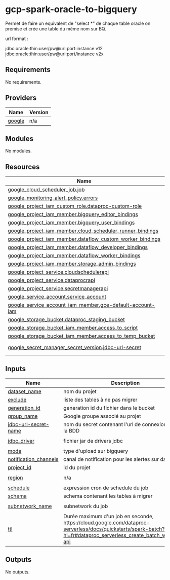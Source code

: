 # gcp-spark-oracle-to-bigquery

Permet de faire un equivalent de "select *" de chaque table oracle on premise et crée une table du même nom sur BQ.

url format : 

jdbc:oracle:thin:user/pw@url:port:instance v12 
jdbc:oracle:thin:user/pw@url:port/instance v2x

<!-- BEGIN_TF_DOCS -->
## Requirements

No requirements.

## Providers

| Name | Version |
|------|---------|
| <a name="provider_google"></a> [google](#provider\_google) | n/a |

## Modules

No modules.

## Resources

| Name | Type |
|------|------|
| [google_cloud_scheduler_job.job](https://registry.terraform.io/providers/hashicorp/google/latest/docs/resources/cloud_scheduler_job) | resource |
| [google_monitoring_alert_policy.errors](https://registry.terraform.io/providers/hashicorp/google/latest/docs/resources/monitoring_alert_policy) | resource |
| [google_project_iam_custom_role.dataproc-custom-role](https://registry.terraform.io/providers/hashicorp/google/latest/docs/resources/project_iam_custom_role) | resource |
| [google_project_iam_member.bigquery_editor_bindings](https://registry.terraform.io/providers/hashicorp/google/latest/docs/resources/project_iam_member) | resource |
| [google_project_iam_member.bigquery_user_bindings](https://registry.terraform.io/providers/hashicorp/google/latest/docs/resources/project_iam_member) | resource |
| [google_project_iam_member.cloud_scheduler_runner_bindings](https://registry.terraform.io/providers/hashicorp/google/latest/docs/resources/project_iam_member) | resource |
| [google_project_iam_member.dataflow_custom_worker_bindings](https://registry.terraform.io/providers/hashicorp/google/latest/docs/resources/project_iam_member) | resource |
| [google_project_iam_member.dataflow_developer_bindings](https://registry.terraform.io/providers/hashicorp/google/latest/docs/resources/project_iam_member) | resource |
| [google_project_iam_member.dataflow_worker_bindings](https://registry.terraform.io/providers/hashicorp/google/latest/docs/resources/project_iam_member) | resource |
| [google_project_iam_member.storage_admin_bindings](https://registry.terraform.io/providers/hashicorp/google/latest/docs/resources/project_iam_member) | resource |
| [google_project_service.cloudschedulerapi](https://registry.terraform.io/providers/hashicorp/google/latest/docs/resources/project_service) | resource |
| [google_project_service.dataprocrapi](https://registry.terraform.io/providers/hashicorp/google/latest/docs/resources/project_service) | resource |
| [google_project_service.secretmanagerapi](https://registry.terraform.io/providers/hashicorp/google/latest/docs/resources/project_service) | resource |
| [google_service_account.service_account](https://registry.terraform.io/providers/hashicorp/google/latest/docs/resources/service_account) | resource |
| [google_service_account_iam_member.gce-default-account-iam](https://registry.terraform.io/providers/hashicorp/google/latest/docs/resources/service_account_iam_member) | resource |
| [google_storage_bucket.dataproc_staging_bucket](https://registry.terraform.io/providers/hashicorp/google/latest/docs/resources/storage_bucket) | resource |
| [google_storage_bucket_iam_member.access_to_script](https://registry.terraform.io/providers/hashicorp/google/latest/docs/resources/storage_bucket_iam_member) | resource |
| [google_storage_bucket_iam_member.access_to_temp_bucket](https://registry.terraform.io/providers/hashicorp/google/latest/docs/resources/storage_bucket_iam_member) | resource |
| [google_secret_manager_secret_version.jdbc-url-secret](https://registry.terraform.io/providers/hashicorp/google/latest/docs/data-sources/secret_manager_secret_version) | data source |

## Inputs

| Name | Description | Type | Default | Required |
|------|-------------|------|---------|:--------:|
| <a name="input_dataset_name"></a> [dataset\_name](#input\_dataset\_name) | nom du projet | `string` | n/a | yes |
| <a name="input_exclude"></a> [exclude](#input\_exclude) | liste des tables à ne pas migrer | `string` | `""` | no |
| <a name="input_generation_id"></a> [generation\_id](#input\_generation\_id) | generation id du fichier dans le bucket | `string` | `""` | no |
| <a name="input_group_name"></a> [group\_name](#input\_group\_name) | Google groupe associé au projet | `string` | n/a | yes |
| <a name="input_jdbc-url-secret-name"></a> [jdbc-url-secret-name](#input\_jdbc-url-secret-name) | nom du secret contenant l'url de connexion jdbc à la BDD | `string` | n/a | yes |
| <a name="input_jdbc_driver"></a> [jdbc\_driver](#input\_jdbc\_driver) | fichier jar de drivers jdbc | `string` | `"ojdbc8-21.7.0.0.jar"` | no |
| <a name="input_mode"></a> [mode](#input\_mode) | type d'upload sur bigquery | `string` | `"overwrite"` | no |
| <a name="input_notification_channels"></a> [notification\_channels](#input\_notification\_channels) | canal de notification pour les alertes sur dataproc | `list(string)` | n/a | yes |
| <a name="input_project_id"></a> [project\_id](#input\_project\_id) | id du projet | `string` | n/a | yes |
| <a name="input_region"></a> [region](#input\_region) | n/a | `string` | `"europe-west1"` | no |
| <a name="input_schedule"></a> [schedule](#input\_schedule) | expression cron de schedule du job | `string` | n/a | yes |
| <a name="input_schema"></a> [schema](#input\_schema) | schema contenant les tables à migrer | `string` | n/a | yes |
| <a name="input_subnetwork_name"></a> [subnetwork\_name](#input\_subnetwork\_name) | subnetwork du job | `string` | `"subnet-for-vpn"` | no |
| <a name="input_ttl"></a> [ttl](#input\_ttl) | Durée maximum d'un job en seconde, https://cloud.google.com/dataproc-serverless/docs/quickstarts/spark-batch?hl=fr#dataproc_serverless_create_batch_workload-api | `string` | `"14400s"` | no |

## Outputs

No outputs.
<!-- END_TF_DOCS -->
